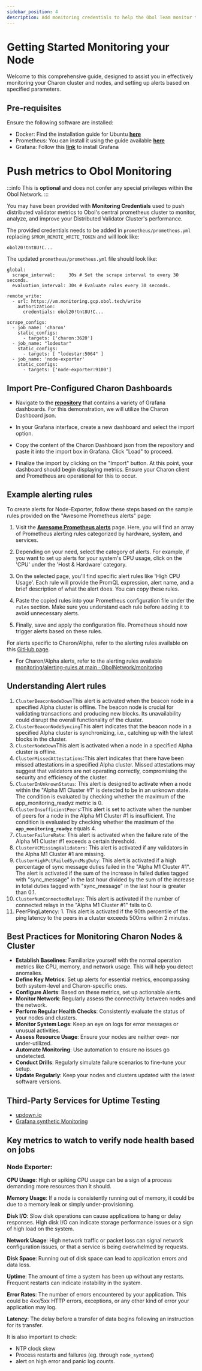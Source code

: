 ```yaml
---
sidebar_position: 4
description: Add monitoring credentials to help the Obol Team monitor the health of your cluster
---
```

# Getting Started Monitoring your Node

Welcome to this comprehensive guide, designed to assist you in effectively monitoring your Charon cluster and nodes, and setting up alerts based on specified parameters.

## Pre-requisites

Ensure the following software are installed:

- Docker: Find the installation guide for Ubuntu **[here](https://docs.docker.com/engine/install/ubuntu/)**
- Prometheus: You can install it using the guide available **[here](https://prometheus.io/docs/prometheus/latest/installation/)**
- Grafana: Follow this **[link](https://grafana.com/docs/grafana/latest/setup-grafana/installation/)** to install Grafana

# Push metrics to Obol Monitoring

:::info
This is **optional** and does not confer any special privileges within the Obol Network.
:::

You may have been provided with **Monitoring Credentials** used to push distributed validator metrics to Obol's central prometheus cluster to monitor, analyze, and improve your Distributed Validator Cluster's performance.

The provided credentials needs to be added in `prometheus/prometheus.yml` replacing `$PROM_REMOTE_WRITE_TOKEN` and will look like:
```
obol20!tnt8U!C...
```

The updated `prometheus/prometheus.yml` file should look like:
```
global:
  scrape_interval:     30s # Set the scrape interval to every 30 seconds.
  evaluation_interval: 30s # Evaluate rules every 30 seconds.

remote_write:
  - url: https://vm.monitoring.gcp.obol.tech/write
    authorization:
      credentials: obol20!tnt8U!C...

scrape_configs:
  - job_name: 'charon'
    static_configs:
      - targets: ['charon:3620']
  - job_name: "lodestar"
    static_configs:
      - targets: [ "lodestar:5064" ]
  - job_name: 'node-exporter'
    static_configs:
      - targets: ['node-exporter:9100']
```

## Import Pre-Configured Charon Dashboards

- Navigate to the **[repository](https://github.com/ObolNetwork/monitoring/tree/main/dashboards)** that contains a variety of Grafana dashboards. For this demonstration, we will utilize the Charon Dashboard json.
- In your Grafana interface, create a new dashboard and select the import option.

- Copy the content of the Charon Dashboard json from the repository and paste it into the import box in Grafana. Click "Load" to proceed.

- Finalize the import by clicking on the "Import" button. At this point, your dashboard should begin displaying metrics. Ensure your Charon client and Prometheus are operational for this to occur.

## Example alerting rules

To create alerts for Node-Exporter, follow these steps based on the sample rules provided on the "Awesome Prometheus alerts" page:

1. Visit the **[Awesome Prometheus alerts](https://samber.github.io/awesome-prometheus-alerts/rules.html#host-and-hardware)** page. Here, you will find an array of Prometheus alerting rules categorized by hardware, system, and services.
   
2. Depending on your need, select the category of alerts. For example, if you want to set up alerts for your system's CPU usage, click on the 'CPU' under the 'Host & Hardware' category.
   
3. On the selected page, you'll find specific alert rules like 'High CPU Usage'. Each rule will provide the PromQL expression, alert name, and a brief description of what the alert does. You can copy these rules.
   
4. Paste the copied rules into your Prometheus configuration file under the `rules` section. Make sure you understand each rule before adding it to avoid unnecessary alerts.
   
5. Finally, save and apply the configuration file. Prometheus should now trigger alerts based on these rules.


For alerts specific to Charon/Alpha, refer to the alerting rules available on this [GitHub page](https://github.com/ObolNetwork/monitoring/tree/main/alerting-rules).

- For Charon/Alpha alerts, refer to the alerting rules available [monitoring/alerting-rules at main · ObolNetwork/monitoring](https://github.com/ObolNetwork/monitoring/tree/main/alerting-rules)

## Understanding Alert rules

1. `ClusterBeaconNodeDown`This alert is activated when the beacon node in a specified Alpha cluster is offline. The beacon node is crucial for validating transactions and producing new blocks. Its unavailability could disrupt the overall functionality of the cluster.
2. `ClusterBeaconNodeSyncing`This alert indicates that the beacon node in a specified Alpha cluster is synchronizing, i.e., catching up with the latest blocks in the cluster.
3. `ClusterNodeDown`This alert is activated when a node in a specified Alpha cluster is offline.
4. `ClusterMissedAttestations`:This alert indicates that there have been missed attestations in a specified Alpha cluster. Missed attestations may suggest that validators are not operating correctly, compromising the security and efficiency of the cluster.
5. `ClusterInUnknownStatus`: This alert is designed to activate when a node within the "Alpha M1 Cluster #1" is detected to be in an unknown state. The condition is evaluated by checking whether the maximum of the app_monitoring_readyz metric is 0.
6. `ClusterInsufficientPeers`:This alert is set to activate when the number of peers for a node in the Alpha M1 Cluster #1 is insufficient. The condition is evaluated by checking whether the maximum of the **`app_monitoring_readyz`** equals 4.
7. `ClusterFailureRate`: This alert is activated when the failure rate of the Alpha M1 Cluster #1 exceeds a certain threshold.
8. `ClusterVCMissingValidators`: This alert is activated if any validators in the Alpha M1 Cluster #1 are missing.
9. `ClusterHighPctFailedSyncMsgDuty`: This alert is activated if a high percentage of sync message duties failed in the "Alpha M1 Cluster #1". The alert is activated if the sum of the increase in failed duties tagged with "sync_message" in the last hour divided by the sum of the increase in total duties tagged with "sync_message" in the last hour is greater than 0.1.
10. `ClusterNumConnectedRelays`: This alert is activated if the number of connected relays in the "Alpha M1 Cluster #1" falls to 0.
11. PeerPingLatency: 1. This alert is activated if the 90th percentile of the ping latency to the peers in a cluster exceeds 500ms within 2 minutes.

## Best Practices for Monitoring Charon Nodes & Cluster

- **Establish Baselines**: Familiarize yourself with the normal operation metrics like CPU, memory, and network usage. This will help you detect anomalies.
- **Define Key Metrics**: Set up alerts for essential metrics, encompassing both system-level and Charon-specific ones.
- **Configure Alerts**: Based on these metrics, set up actionable alerts.
- **Monitor Network**: Regularly assess the connectivity between nodes and the network.
- **Perform Regular Health Checks**: Consistently evaluate the status of your nodes and clusters.
- **Monitor System Logs**: Keep an eye on logs for error messages or unusual activities.
- **Assess Resource Usage**: Ensure your nodes are neither over- nor under-utilized.
- **Automate Monitoring**: Use automation to ensure no issues go undetected.
- **Conduct Drills**: Regularly simulate failure scenarios to fine-tune your setup.
- **Update Regularly**: Keep your nodes and clusters updated with the latest software versions.

## Third-Party Services for Uptime Testing

- [updown.io](https://updown.io/)
- [Grafana synthetic Monitoring](https://grafana.com/grafana/plugins/grafana-synthetic-monitoring-app/)

## Key metrics to watch to verify node health based on jobs

### Node Exporter:

**CPU Usage**: High or spiking CPU usage can be a sign of a process demanding more resources than it should.

**Memory Usage**: If a node is consistently running out of memory, it could be due to a memory leak or simply under-provisioning.

**Disk I/O**: Slow disk operations can cause applications to hang or delay responses. High disk I/O can indicate storage performance issues or a sign of high load on the system.

**Network Usage**: High network traffic or packet loss can signal network configuration issues, or that a service is being overwhelmed by requests.

**Disk Space**: Running out of disk space can lead to application errors and data loss.

**Uptime**: The amount of time a system has been up without any restarts. Frequent restarts can indicate instability in the system.

**Error Rates**: The number of errors encountered by your application. This could be 4xx/5xx HTTP errors, exceptions, or any other kind of error your application may log.

**Latency**: The delay before a transfer of data begins following an instruction for its transfer.

It is also important to check:

- NTP clock skew
- Process restarts and failures (eg. through `node_systemd`)
- alert on high error and panic log counts.